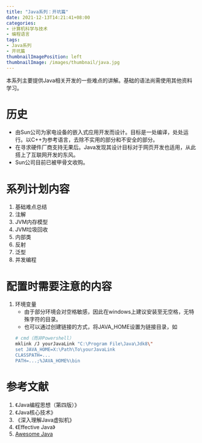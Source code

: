 ```yaml
---
title: "Java系列：开坑篇"
date: 2021-12-13T14:21:41+08:00
categories:
- 计算机科学与技术
- 编程语言
tags:
- Java系列
- 开坑篇
thumbnailImagePosition: left
thumbnailImage: /images/thumbnail/java.jpg
---
```

本系列主要提供Java相关开发的一些难点的讲解。基础的语法尚需使用其他资料学习。
<!--more-->
# 历史
- 由Sun公司为家电设备的嵌入式应用开发而设计。目标是一处编译，处处运行。以C++为参考语言，去除不实用的部分和不安全的部分。
- 在寻求硬件厂商支持无果后。Java发现其设计目标对于网页开发也适用，从此搭上了互联网开发的东风。
- Sun公司目前已被甲骨文收购。
# 系列计划内容
1. 基础难点总结
1. 注解
1. JVM内存模型
1. JVM垃圾回收
1. 内部类
1. 反射
1. 泛型
1. 并发编程
# 配置时需要注意的内容
1. 环境变量
    - 由于部分环境会对空格敏感，因此在windows上建议安装至无空格，无特殊字符的目录。
    - 也可以通过创建链接的方式，将JAVA_HOME设置为链接目录，如
    ```bash
    # cmd（而非Powershell）
    mklink /J yourJavaLink "C:\Program File\Java\Jdk8\"
    set JAVA_HOME=X:\Path\To\yourJavaLink
    CLASSPATH=...
    PATH=...;%JAVA_HOME%\bin
    ```
# 参考文献
1. 《Java编程思想（第四版）》
1. 《Java核心技术》
1. 《深入理解Java虚拟机》
1. 《Effective Java》
1. [Awesome Java](https://github.com/akullpp/awesome-java)
